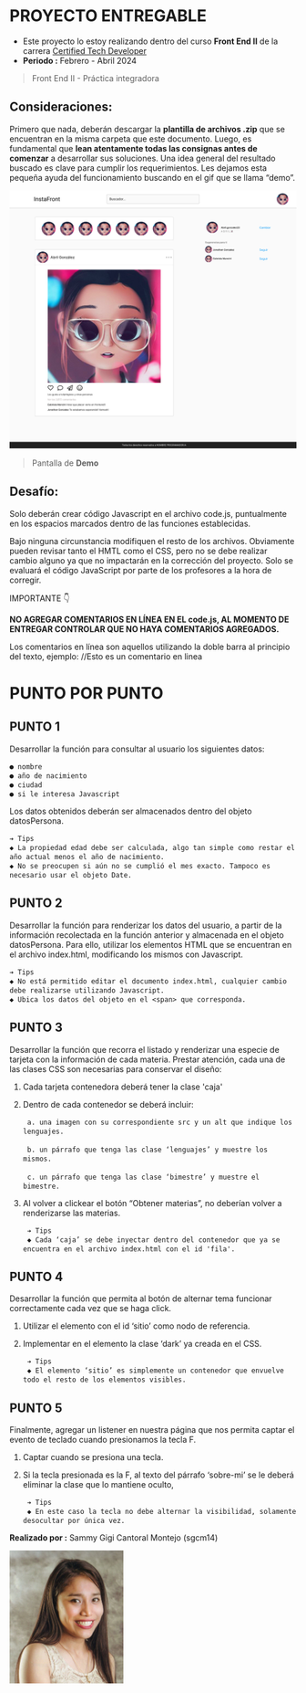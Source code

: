PROYECTO ENTREGABLE
=============
- Este proyecto lo estoy realizando dentro del curso **Front End II** de la carrera [Certified Tech Developer](https://www.digitalhouse.com/ar/productos/programacion/certified-tech-developer "Certified Tech Developer") 
- **Periodo :** Febrero - Abril 2024
> Front End II - Práctica integradora


**Consideraciones:**
--------------------
Primero que nada, deberán descargar la **plantilla de archivos .zip** que se encuentran
en la misma carpeta que este documento. Luego, es fundamental que **lean atentamente todas las consignas antes de comenzar** a desarrollar sus soluciones.
Una idea general del resultado buscado es clave para cumplir los requerimientos. Les
dejamos esta pequeña ayuda del funcionamiento buscando en el gif que se llama
“demo”.

![](https://raw.githubusercontent.com/sgcm14/0523C02-instaFront-maquetado/main/img/InstFront-desktop.png)
> Pantalla de **Demo**

**Desafío:**
------------

Solo deberán crear código Javascript en el archivo code.js, puntualmente en los
espacios marcados dentro de las funciones establecidas.

Bajo ninguna circunstancia modifiquen el resto de los archivos. Obviamente
pueden revisar tanto el HMTL como el CSS, pero no se debe realizar cambio alguno ya
que no impactarán en la corrección del proyecto. Solo se evaluará el código JavaScript
por parte de los profesores a la hora de corregir.

IMPORTANTE 👇

**NO AGREGAR COMENTARIOS EN LÍNEA EN EL code.js, AL MOMENTO DE ENTREGAR CONTROLAR QUE NO HAYA COMENTARIOS AGREGADOS.**

Los comentarios en línea son aquellos utilizando la doble barra al principio del texto,
ejemplo:
//Esto es un comentario en linea

# PUNTO POR PUNTO

PUNTO 1
-------

Desarrollar la función para consultar al usuario los siguientes datos:

    ● nombre
    ● año de nacimiento
    ● ciudad
    ● si le interesa Javascript

Los datos obtenidos deberán ser almacenados dentro del objeto datosPersona.
    
    ➔ Tips
    ◆ La propiedad edad debe ser calculada, algo tan simple como restar el año actual menos el año de nacimiento.
    ◆ No se preocupen si aún no se cumplió el mes exacto. Tampoco es necesario usar el objeto Date.

PUNTO 2
-------

Desarrollar la función para renderizar los datos del usuario, a partir de la información
recolectada en la función anterior y almacenada en el objeto datosPersona. Para ello,
utilizar los elementos HTML que se encuentran en el archivo index.html, modificando
los mismos con Javascript.
    
    ➔ Tips
    ◆ No está permitido editar el documento index.html, cualquier cambio debe realizarse utilizando Javascript.
    ◆ Ubica los datos del objeto en el <span> que corresponda.

PUNTO 3
-------

Desarrollar la función que recorra el listado y renderizar una especie de tarjeta con la
información de cada materia. Prestar atención, cada una de las clases CSS son
necesarias para conservar el diseño:
1. Cada tarjeta contenedora deberá tener la clase 'caja'
2. Dentro de cada contenedor se deberá incluir:
        
        a. una imagen con su correspondiente src y un alt que indique los lenguajes.
        
        b. un párrafo que tenga las clase ‘lenguajes’ y muestre los mismos.
        
        c. un párrafo que tenga las clase ‘bimestre’ y muestre el bimestre.
3. Al volver a clickear el botón “Obtener materias”, no deberían volver a
renderizarse las materias.
    
        ➔ Tips
        ◆ Cada ‘caja’ se debe inyectar dentro del contenedor que ya se encuentra en el archivo index.html con el id 'fila'.

PUNTO 4
-------
Desarrollar la función que permita al botón de alternar tema funcionar correctamente
cada vez que se haga click.
1. Utilizar el elemento con el id ‘sitio’ como nodo de referencia.
2. Implementar en el elemento la clase ‘dark’ ya creada en el CSS.
    
        ➔ Tips
        ◆ El elemento ‘sitio’ es simplemente un contenedor que envuelve todo el resto de los elementos visibles.

PUNTO 5
-------
Finalmente, agregar un listener en nuestra página que nos permita captar el evento
de teclado cuando presionamos la tecla F.
1. Captar cuando se presiona una tecla.
2. Si la tecla presionada es la F, al texto del párrafo ‘sobre-mi’ se le deberá
eliminar la clase que lo mantiene oculto,
    
        ➔ Tips
        ◆ En este caso la tecla no debe alternar la visibilidad, solamente desocultar por única vez.

**Realizado por :** Sammy Gigi Cantoral Montejo (sgcm14)

<img src ="https://raw.githubusercontent.com/sgcm14/sgcm14/main/sammy.jpg" width="200">